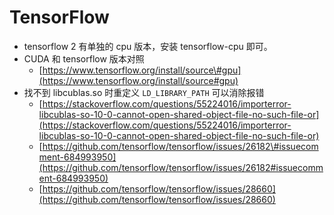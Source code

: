 # TensorFlow

* tensorflow 2 有单独的 cpu 版本，安装 tensorflow-cpu 即可。
* CUDA 和 tensorflow 版本对照
  * [https://www.tensorflow.org/install/source\#gpu](https://www.tensorflow.org/install/source#gpu)
* 找不到 libcublas.so 时重定义 `LD_LIBRARY_PATH` 可以消除报错
  * [https://stackoverflow.com/questions/55224016/importerror-libcublas-so-10-0-cannot-open-shared-object-file-no-such-file-or](https://stackoverflow.com/questions/55224016/importerror-libcublas-so-10-0-cannot-open-shared-object-file-no-such-file-or)
  * [https://github.com/tensorflow/tensorflow/issues/26182\#issuecomment-684993950](https://github.com/tensorflow/tensorflow/issues/26182#issuecomment-684993950)
  * [https://github.com/tensorflow/tensorflow/issues/28660](https://github.com/tensorflow/tensorflow/issues/28660)

